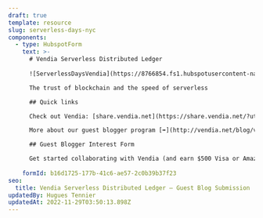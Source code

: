 ```yaml
---
draft: true
template: resource
slug: serverless-days-nyc
components:
  - type: HubspotForm
    text: >-
      # Vendia Serverless Distributed Ledger
      
      ![ServerlessDaysVendia](https://8766854.fs1.hubspotusercontent-na1.net/hubfs/8766854/Event%20Images/ServerlessDaysVendia.png)

      The trust of blockchain and the speed of serverless

      ## Quick links

      Check out Vendia: [share.vendia.net](https://share.vendia.net/?utm_source=event&utm_medium=serverlessdaysnyc&utm_campaign=)\

      More about our guest blogger program [➡️](http://vendia.net/blog/vendia-guest-contributor-program)

      ## Guest Blogger Interest Form

      Get started collaborating with Vendia (and earn $500 Visa or Amazon gift card)
      
    formId: b16d1725-177b-41c6-ae57-2c0b39b37f23
seo:
  title: Vendia Serverless Distributed Ledger – Guest Blog Submission
updatedBy: Hugues Tennier
updatedAt: 2022-11-29T03:50:13.898Z
---
```

